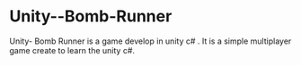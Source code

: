 # Unity--Bomb-Runner
Unity- Bomb Runner is a game develop in unity c# . It is a simple multiplayer game create to learn the unity c#.

